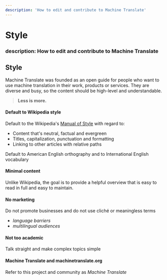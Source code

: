 ```yaml
---
description: 'How to edit and contribute to Machine Translate'
---
```


# Style

### description: How to edit and contribute to Machine Translate


## Style

Machine Translate was founded as an open guide for people who want to use machine translation in their work, products or services. They are diverse and busy, so the content should be high-level and understandable.

> **Less is more.**

#### Default to Wikipedia style

Default to the Wikipedia's [Manual of Style](https://en.wikipedia.org/wiki/Wikipedia:Manual_of_Style) with regard to:

* Content that's neutral, factual and evergreen
* Titles, capitalization, punctuation and formatting
* Linking to other articles with relative paths

Default to American English orthography and to International English vocabulary

#### Minimal content

Unlike Wikipedia, the goal is to provide a helpful overview that is easy to read in full and easy to maintain.

#### No marketing

Do not promote businesses and do not use cliché or meaningless terms

* _language barriers_
* _multilingual audiences_

#### Not too academic

Talk straight and make complex topics simple

#### Machine Translate and machinetranslate.org

Refer to this project and community as _Machine Translate_

